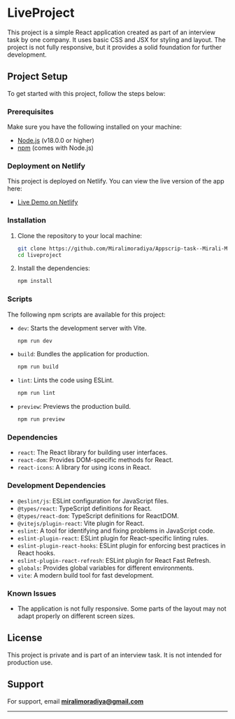 # LiveProject

This project is a simple React application created as part of an interview task by one company. It uses basic CSS and JSX for styling and layout. The project is not fully responsive, but it provides a solid foundation for further development.

## Project Setup

To get started with this project, follow the steps below:

### Prerequisites

Make sure you have the following installed on your machine:

- [Node.js](https://nodejs.org/) (v18.0.0 or higher)
- [npm](https://www.npmjs.com/) (comes with Node.js)


### Deployment on Netlify

This project is deployed on Netlify. You can view the live version of the app here:

- [Live Demo on Netlify](https://testingsit-miralimoradiya.netlify.app/)


### Installation

1. Clone the repository to your local machine:

   ```bash
   git clone https://github.com/Miralimoradiya/Appscrip-task--Mirali-Moradiya-
   cd liveproject
   ```

2. Install the dependencies:

   ```bash
   npm install
   ```

### Scripts

The following npm scripts are available for this project:

- `dev`: Starts the development server with Vite.
  ```bash
  npm run dev
  ```

- `build`: Bundles the application for production.
  ```bash
  npm run build
  ```

- `lint`: Lints the code using ESLint.
  ```bash
  npm run lint
  ```

- `preview`: Previews the production build.
  ```bash
  npm run preview
  ```

### Dependencies

- `react`: The React library for building user interfaces.
- `react-dom`: Provides DOM-specific methods for React.
- `react-icons`: A library for using icons in React.

### Development Dependencies

- `@eslint/js`: ESLint configuration for JavaScript files.
- `@types/react`: TypeScript definitions for React.
- `@types/react-dom`: TypeScript definitions for ReactDOM.
- `@vitejs/plugin-react`: Vite plugin for React.
- `eslint`: A tool for identifying and fixing problems in JavaScript code.
- `eslint-plugin-react`: ESLint plugin for React-specific linting rules.
- `eslint-plugin-react-hooks`: ESLint plugin for enforcing best practices in React hooks.
- `eslint-plugin-react-refresh`: ESLint plugin for React Fast Refresh.
- `globals`: Provides global variables for different environments.
- `vite`: A modern build tool for fast development.

### Known Issues

- The application is not fully responsive. Some parts of the layout may not adapt properly on different screen sizes.

## License

This project is private and is part of an interview task. It is not intended for production use.


## Support

For support, email **miralimoradiya@gmail.com**

---
